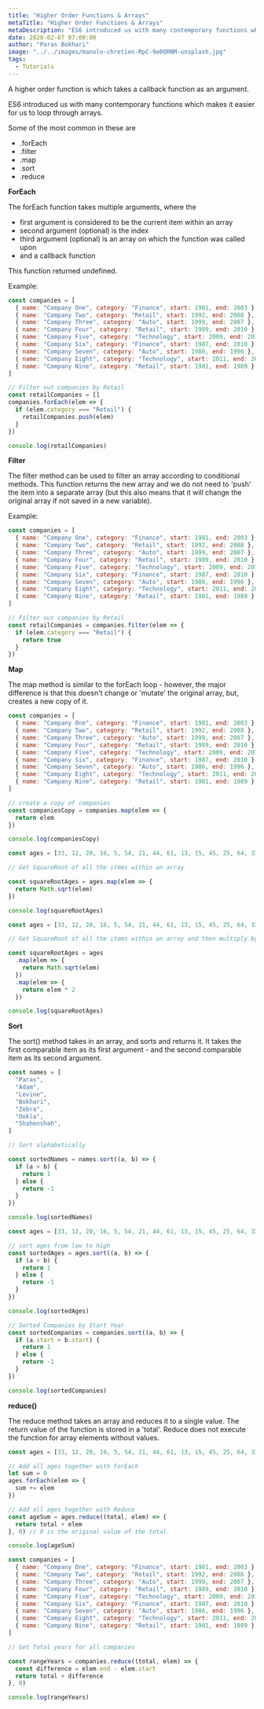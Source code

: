 ```yaml
---
title: "Higher Order Functions & Arrays"
metaTitle: "Higher Order Functions & Arrays"
metaDescription: "ES6 introduced us with many contemporary functions which makes it easier for us to loop through arrays. We talk about forEach, filter, map, sort, reduce in this article"
date: 2020-02-07 07:00:00
author: "Paras Bokhari"
image: "../../images/manolo-chretien-RpC-9e0ORNM-unsplash.jpg"
tags:
  - Tutorials
---
```


A higher order function is which takes a callback function as an argument.

ES6 introduced us with many contemporary functions which makes it easier for us to loop through arrays.

Some of the most common in these are

- .forEach
- .filter
- .map
- .sort
- .reduce

**ForEach**

The forEach function takes multiple arguments, where the

- first argument is considered to be the current item within an array
- second argument (optional) is the index
- third argument (optional) is an array on which the function was called upon
- and a callback function

This function returned undefined.

Example:

```javascript
const companies = [
  { name: "Company One", category: "Finance", start: 1981, end: 2003 },
  { name: "Company Two", category: "Retail", start: 1992, end: 2008 },
  { name: "Company Three", category: "Auto", start: 1999, end: 2007 },
  { name: "Company Four", category: "Retail", start: 1989, end: 2010 },
  { name: "Company Five", category: "Technology", start: 2009, end: 2014 },
  { name: "Company Six", category: "Finance", start: 1987, end: 2010 },
  { name: "Company Seven", category: "Auto", start: 1986, end: 1996 },
  { name: "Company Eight", category: "Technology", start: 2011, end: 2016 },
  { name: "Company Nine", category: "Retail", start: 1981, end: 1989 },
]

// Filter out companies by Retail
const retailCompanies = []
companies.forEach(elem => {
  if (elem.category === "Retail") {
    retailCompanies.push(elem)
  }
})

console.log(retailCompanies)
```

**Filter**

The filter method can be used to filter an array according to conditional methods. This function returns the new array and we do not need to 'push' the item into a separate array (but this also means that it will change the original array if not saved in a new variable).

Example:

```javascript
const companies = [
  { name: "Company One", category: "Finance", start: 1981, end: 2003 },
  { name: "Company Two", category: "Retail", start: 1992, end: 2008 },
  { name: "Company Three", category: "Auto", start: 1999, end: 2007 },
  { name: "Company Four", category: "Retail", start: 1989, end: 2010 },
  { name: "Company Five", category: "Technology", start: 2009, end: 2014 },
  { name: "Company Six", category: "Finance", start: 1987, end: 2010 },
  { name: "Company Seven", category: "Auto", start: 1986, end: 1996 },
  { name: "Company Eight", category: "Technology", start: 2011, end: 2016 },
  { name: "Company Nine", category: "Retail", start: 1981, end: 1989 },
]

// Filter out companies by Retail
const retailCompanies = companies.filter(elem => {
  if (elem.category === "Retail") {
    return true
  }
})
```

**Map**

The map method is similar to the forEach loop - however, the major difference is that this doesn't change or 'mutate' the original array, but, creates a new copy of it.

```javascript
const companies = [
  { name: "Company One", category: "Finance", start: 1981, end: 2003 },
  { name: "Company Two", category: "Retail", start: 1992, end: 2008 },
  { name: "Company Three", category: "Auto", start: 1999, end: 2007 },
  { name: "Company Four", category: "Retail", start: 1989, end: 2010 },
  { name: "Company Five", category: "Technology", start: 2009, end: 2014 },
  { name: "Company Six", category: "Finance", start: 1987, end: 2010 },
  { name: "Company Seven", category: "Auto", start: 1986, end: 1996 },
  { name: "Company Eight", category: "Technology", start: 2011, end: 2016 },
  { name: "Company Nine", category: "Retail", start: 1981, end: 1989 },
]

// create a copy of companies
const companiesCopy = companies.map(elem => {
  return elem
})

console.log(companiesCopy)

const ages = [33, 12, 20, 16, 5, 54, 21, 44, 61, 13, 15, 45, 25, 64, 32]

// Get SquareRoot of all the items within an array

const squareRootAges = ages.map(elem => {
  return Math.sqrt(elem)
})

console.log(squareRootAges)

const ages = [33, 12, 20, 16, 5, 54, 21, 44, 61, 13, 15, 45, 25, 64, 32]

// Get SquareRoot of all the items within an array and then multiply by 2

const squareRootAges = ages
  .map(elem => {
    return Math.sqrt(elem)
  })
  .map(elem => {
    return elem * 2
  })

console.log(squareRootAges)
```

**Sort**

The sort() method takes in an array, and sorts and returns it. It takes the first comparable item as its first argument - and the second comparable item as its second argument.

```javascript
const names = [
  "Paras",
  "Adam",
  "Levine",
  "Bokhari",
  "Zebra",
  "Ookla",
  "Shahenshah",
]

// Sort alphabetically

const sortedNames = names.sort((a, b) => {
  if (a > b) {
    return 1
  } else {
    return -1
  }
})

console.log(sortedNames)

const ages = [33, 12, 20, 16, 5, 54, 21, 44, 61, 13, 15, 45, 25, 64, 32]

// sort ages from low to high
const sortedAges = ages.sort((a, b) => {
  if (a > b) {
    return 1
  } else {
    return -1
  }
})

console.log(sortedAges)

// Sorted Companies by Start Year
const sortedCompanies = companies.sort((a, b) => {
  if (a.start > b.start) {
    return 1
  } else {
    return -1
  }
})

console.log(sortedCompanies)
```

**reduce()**

The reduce method takes an array and reduces it to a single value. The return value of the function is stored in a 'total'. Reduce does not execute the function for array elements without values.

```javascript
const ages = [33, 12, 20, 16, 5, 54, 21, 44, 61, 13, 15, 45, 25, 64, 32]

// Add all ages together with ForEach
let sum = 0
ages.forEach(elem => {
  sum += elem
})

// Add all ages together with Reduce
const ageSum = ages.reduce((total, elem) => {
  return total + elem
}, 0) // 0 is the original value of the total.

console.log(ageSum)

const companies = [
  { name: "Company One", category: "Finance", start: 1981, end: 2003 },
  { name: "Company Two", category: "Retail", start: 1992, end: 2008 },
  { name: "Company Three", category: "Auto", start: 1999, end: 2007 },
  { name: "Company Four", category: "Retail", start: 1989, end: 2010 },
  { name: "Company Five", category: "Technology", start: 2009, end: 2014 },
  { name: "Company Six", category: "Finance", start: 1987, end: 2010 },
  { name: "Company Seven", category: "Auto", start: 1986, end: 1996 },
  { name: "Company Eight", category: "Technology", start: 2011, end: 2016 },
  { name: "Company Nine", category: "Retail", start: 1981, end: 1989 },
]

// Get Total years for all companies

const rangeYears = companies.reduce((total, elem) => {
  const difference = elem.end - elem.start
  return total + difference
}, 0)

console.log(rangeYears)
```
